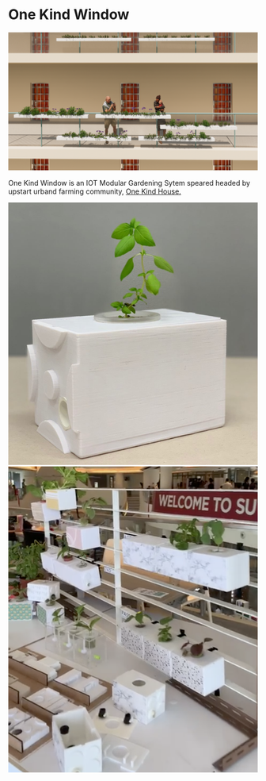 # One Kind Window
![images](https://github.com/KennySoh/Onekindapp-android-app/blob/master/sample-project2.png)  
  
One Kind Window is an IOT Modular Gardening Sytem speared headed by upstart urband farming community, [One Kind House.](https://www.youtube.com/watch?v=x3CNF_Mzjzg&t=4s)

![images](https://github.com/KennySoh/Onekindapp-android-app/blob/master/sample-project3.png)  
![images](https://github.com/KennySoh/Onekindapp-android-app/blob/master/sample-project1.png)  

